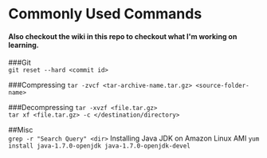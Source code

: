 # Commonly Used Commands
#### Also checkout the wiki in this repo to checkout what I'm working on learning.  

###Git  
`git reset --hard <commit id>`

###Compressing 
`tar -zvcf <tar-archive-name.tar.gz> <source-folder-name>`

###Decompressing
`tar -xvzf <file.tar.gz>`  
`tar xf <file.tar.gz> -c </destination/directory>`

##Misc  
`grep -r "Search Query" <dir>`
Installing Java JDK on Amazon Linux AMI `yum install java-1.7.0-openjdk java-1.7.0-openjdk-devel`
